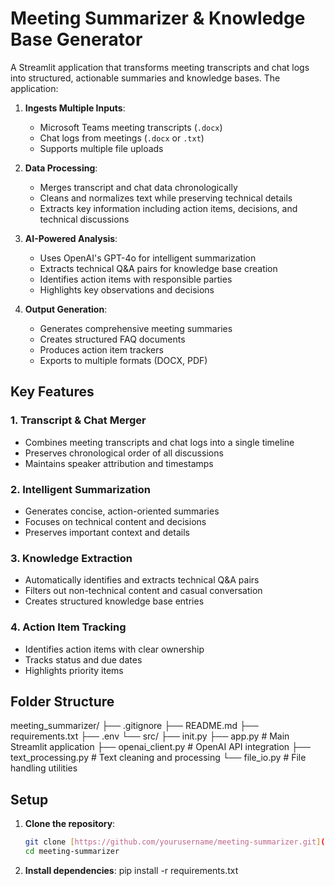 # Meeting Summarizer & Knowledge Base Generator

A Streamlit application that transforms meeting transcripts and chat logs into structured, actionable summaries and knowledge bases. The application:

1. **Ingests Multiple Inputs**:
   - Microsoft Teams meeting transcripts (`.docx`)
   - Chat logs from meetings (`.docx` or `.txt`)
   - Supports multiple file uploads

2. **Data Processing**:
   - Merges transcript and chat data chronologically
   - Cleans and normalizes text while preserving technical details
   - Extracts key information including action items, decisions, and technical discussions

3. **AI-Powered Analysis**:
   - Uses OpenAI's GPT-4o for intelligent summarization
   - Extracts technical Q&A pairs for knowledge base creation
   - Identifies action items with responsible parties
   - Highlights key observations and decisions

4. **Output Generation**:
   - Generates comprehensive meeting summaries
   - Creates structured FAQ documents
   - Produces action item trackers
   - Exports to multiple formats (DOCX, PDF)

## Key Features

### 1. Transcript & Chat Merger
- Combines meeting transcripts and chat logs into a single timeline
- Preserves chronological order of all discussions
- Maintains speaker attribution and timestamps

### 2. Intelligent Summarization
- Generates concise, action-oriented summaries
- Focuses on technical content and decisions
- Preserves important context and details

### 3. Knowledge Extraction
- Automatically identifies and extracts technical Q&A pairs
- Filters out non-technical content and casual conversation
- Creates structured knowledge base entries

### 4. Action Item Tracking
- Identifies action items with clear ownership
- Tracks status and due dates
- Highlights priority items

## Folder Structure
meeting_summarizer/ ├── .gitignore ├── README.md ├── requirements.txt ├── .env └── src/ ├── init.py ├── app.py # Main Streamlit application ├── openai_client.py # OpenAI API integration ├── text_processing.py # Text cleaning and processing └── file_io.py # File handling utilities


## Setup

1. **Clone the repository**:
   ```bash
   git clone [https://github.com/yourusername/meeting-summarizer.git](https://github.com/yourusername/meeting-summarizer.git)
   cd meeting-summarizer

2. **Install dependencies**:
   pip install -r requirements.txt